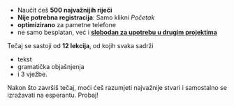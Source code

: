 - Naučit ćeš **500 najvažnijih riječi**
- **Nije potrebna registracija**: Samo klikni *Početak*
- **optimizirano** za pametne telefone
- ne samo besplatan, već i **[slobodan za upotrebu u drugim projektima](https://github.com/Esperanto/kurso-zagreba-metodo)**

Tečaj se sastoji od **12 lekcija**, od kojih svaka sadrži

- tekst
- gramatička objašnjenja
- i 3 vježbe.

Nakon što završiš tečaj, moći ćeš razumjeti najvažnije stvari i samostalno se izražavati na esperantu. Probaj!
